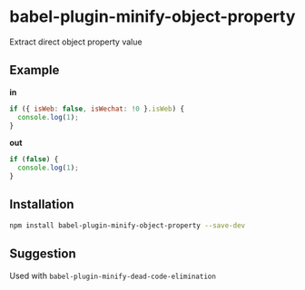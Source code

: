 # babel-plugin-minify-object-property

Extract direct object property value

## Example

**in**

```js
if ({ isWeb: false, isWechat: !0 }.isWeb) {
  console.log(1);
}
```

**out**

```js
if (false) {
  console.log(1);
}
```

## Installation

```bash
npm install babel-plugin-minify-object-property --save-dev
```

## Suggestion

Used with `babel-plugin-minify-dead-code-elimination`
